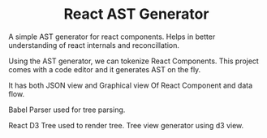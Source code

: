 <div align="center">
  <h1>React AST Generator</h1>
</div>
A simple AST generator for react components. Helps in better understanding of react internals and reconcillation.

Using the AST generator, we can tokenize React Components. This project comes with a code editor and it generates AST on the fly.

It has both JSON view and Graphical view Of React Component and data flow. 

Babel Parser used for tree parsing.

React D3 Tree used to render tree. Tree view generator using d3 view.
